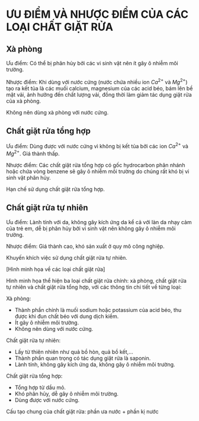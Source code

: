 # ƯU ĐIỂM VÀ NHƯỢC ĐIỂM CỦA CÁC LOẠI CHẤT GIẶT RỬA

## Xà phòng

Ưu điểm: Có thể bị phân hủy bởi các vi sinh vật nên ít gây ô nhiễm môi trường.

Nhược điểm: Khi dùng với nước cứng (nước chứa nhiều ion $Ca^{2+}$ và $Mg^{2+}$) tạo ra kết tủa là các muối calcium, magnesium của các acid béo, bám lên bề mặt vải, ảnh hưởng đến chất lượng vải, đồng thời làm giảm tác dụng giặt rửa của xà phòng.

Không nên dùng xà phòng với nước cứng.

## Chất giặt rửa tổng hợp

Ưu điểm: Dùng được với nước cứng vì không bị kết tủa bởi các ion $Ca^{2+}$ và $Mg^{2+}$. Giá thành thấp.

Nhược điểm: Các chất giặt rửa tổng hợp có gốc hydrocarbon phân nhánh hoặc chứa vòng benzene sẽ gây ô nhiễm môi trường do chúng rất khó bị vi sinh vật phân hủy.

Hạn chế sử dụng chất giặt rửa tổng hợp.

## Chất giặt rửa tự nhiên

Ưu điểm: Lành tính với da, không gây kích ứng da kể cả với làn da nhạy cảm của trẻ em, dễ bị phân hủy bởi vi sinh vật nên không gây ô nhiễm môi trường.

Nhược điểm: Giá thành cao, khó sản xuất ở quy mô công nghiệp.

Khuyến khích việc sử dụng chất giặt rửa tự nhiên.

[Hình minh họa về các loại chất giặt rửa]

Hình minh họa thể hiện ba loại chất giặt rửa chính: xà phòng, chất giặt rửa tự nhiên và chất giặt rửa tổng hợp, với các thông tin chi tiết về từng loại:

Xà phòng:
- Thành phần chính là muối sodium hoặc potassium của acid béo, thu được khi đun chất béo với dung dịch kiềm.
- Ít gây ô nhiễm môi trường.
- Không nên dùng với nước cứng.

Chất giặt rửa tự nhiên:
- Lấy từ thiên nhiên như quả bồ hòn, quả bồ kết,...
- Thành phần quan trọng có tác dụng giặt rửa là saponin.
- Lành tính, không gây kích ứng da, không gây ô nhiễm môi trường.

Chất giặt rửa tổng hợp:
- Tổng hợp từ dầu mỏ.
- Khó phân hủy, dễ gây ô nhiễm môi trường.
- Dùng được với nước cứng.

Cấu tạo chung của chất giặt rửa: phần ưa nước + phần kị nước